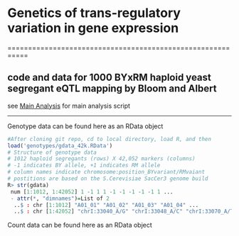 # Genetics of trans-regulatory variation in gene expression
===========================================================
## code and data for 1000 BYxRM haploid yeast segregant eQTL mapping by Bloom and Albert


see [Main Analysis](code/eQTL_BYxRM1000_stranded.R) for main analysis script
___

Genotype data can be found here as an RData object
```r
#After cloning git repo, cd to local directory, load R, and then
load('genotypes/gdata_42k.RData')
# Structure of genotype data
# 1012 haploid segregants (rows) X 42,052 markers (columns)
# -1 indicates BY allele, +1 indicates RM allele
# column names indicate chromosome:position_BYvariant/RMvaiant
# postitions are based on the S.Cerevisiae SacCer3 genome build
R> str(gdata)
 num [1:1012, 1:42052] 1 -1 1 1 -1 -1 -1 -1 -1 1 ...
 - attr(*, "dimnames")=List of 2
  ..$ : chr [1:1012] "A01_01" "A01_02" "A01_03" "A01_04" ...
  ..$ : chr [1:42052] "chrI:33040_A/G" "chrI:33048_A/C" "chrI:33070_A/T" "chrI:33077_G/A" ... 
```
Count data can be found here as an RData object


